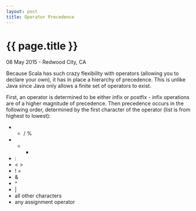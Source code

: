 ```yaml
---
layout: post
title: Operator Precedence
---
```


{{ page.title }}
================

<p class="meta">08 May 2015 - Redwood City, CA</p>

Because Scala has such crazy flexibility with operators (allowing you to declare your own), it has in place a hierarchy of precedence. This is unlike Java since Java only allows a finite set of operators to exist.

First, an operator is determined to be either infix or postfix - infix operations are of a higher magnitude of precedence. Then precedence occurs in the following order, determined by the first character of the operator (list is from highest to lowest):

  + * / %
  + + -
  + :
  + < >
  + ! =
  + &
  + ^
  + |
  + all other characters
  + any assignment operator

